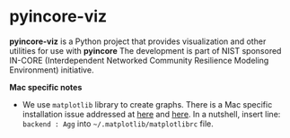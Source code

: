 # pyincore-viz

**pyincore-viz** is a Python project that provides visualization and other utilities for use with **pyincore**
The development is part of NIST sponsored IN-CORE (Interdependent Networked Community Resilience Modeling
Environment) initiative. 

**Mac specific notes**
    
- We use `matplotlib` library to create graphs. There is a Mac specific installation issue addressed at [here](https://stackoverflow.com/questions/4130355/python-matplotlib-framework-under-macosx) and 
[here](https://stackoverflow.com/questions/21784641/installation-issue-with-matplotlib-python). In a nutshell, 
insert line: `backend : Agg` into `~/.matplotlib/matplotlibrc` file.